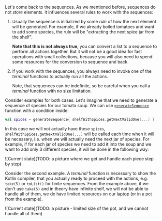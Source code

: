 Let's come back to the sequences. As we mentioned before, sequences do not _store_ elements.
It influences several rules to work with the sequences:

1) Usually the sequence is initialized by some _rule_ of how the next element will be generated. For example, if we already boiled tomatoes and want to add some species, the rule will be "extracting the next spice jar from the shelf".

   **Note that this is not always true**, you can convert a list to a sequence to perform all actions together. But it will not be a good idea for fast operations with small collections, because you will also need to spend some resources for the conversion to sequence and back.

2) If you work with the sequences, you always need to invoke one of the _terminal_ functions to actually run all the actions.

   Note, that sequences can be indefinite, so be careful when you call a _terminal_ function with no size limitation.

Consider examples for both cases. Let's imagine that we need to generate a sequence of species for our tomato soup.
We can use [`generateSequence`](https://kotlinlang.org/api/latest/jvm/stdlib/kotlin.sequences/generate-sequence.html) function with a condition inside:

```kotlin
val spices = generateSequence{ shelfWithSpices.getNextValidOne(...) }
```

In this case we will not actually have these `spices`, `shelfWithSpices.getNextValidOne(...)` will be called each time when it will be necessary, i.e. when we will actually need the next jar of species.
For example, if for each jar of species we need to add it into the soup and we want to add only 3 different species, it will be done in the following way:

![Current state](TODO: a picture where we get and handle each piece step by step)

Consider the second example. A _terminal_ function is necessary to show the Kotlin compiler, that you actually ready to proceed with the actions, e.g. `take(5)` or `toList()` for finite sequences.
From the example above, if we don't use `take(5)` and in theory have infinite shelf, we will not be able to handle all of them, we do have limited resources on our laptop (or in a pot from the example).

![Current state](TODO: a picture - limited size of the pot, and we cannot handle all of them)
